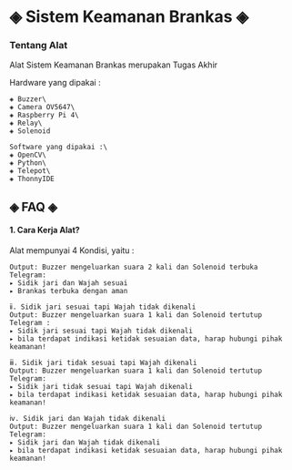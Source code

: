 # ◈ Sistem Keamanan Brankas ◈

### Tentang Alat
Alat Sistem Keamanan Brankas merupakan Tugas Akhir

Hardware yang dipakai :
```◈ AS608 Fingerprint Sensor\
◈ Buzzer\
◈ Camera OV5647\
◈ Raspberry Pi 4\
◈ Relay\
◈ Solenoid

Software yang dipakai :\
◈ OpenCV\
◈ Python\
◈ Telepot\
◈ ThonnyIDE
```



## ◈ FAQ ◈

#### 1. Cara Kerja Alat?

Alat mempunyai 4 Kondisi, yaitu :

```ⅰ. Sidik jari dan Wajah dikenali
Output: Buzzer mengeluarkan suara 2 kali dan Solenoid terbuka
Telegram:
▸ Sidik jari dan Wajah sesuai
▸ Brankas terbuka dengan aman

ⅱ. Sidik jari sesuai tapi Wajah tidak dikenali
Output: Buzzer mengeluarkan suara 1 kali dan Solenoid tertutup
Telegram :
▸ Sidik jari sesuai tapi Wajah tidak dikenali
▸ bila terdapat indikasi ketidak sesuaian data, harap hubungi pihak keamanan!

ⅲ. Sidik jari tidak sesuai tapi Wajah dikenali
Output: Buzzer mengeluarkan suara 1 kali dan Solenoid tertutup
Telegram:
▸ Sidik jari tidak sesuai tapi Wajah dikenali
▸ bila terdapat indikasi ketidak sesuaian data, harap hubungi pihak keamanan!

ⅳ. Sidik jari dan Wajah tidak dikenali
Output: Buzzer mengeluarkan suara 1 kali dan Solenoid tertutup
Telegram:
▸ Sidik jari dan Wajah tidak dikenali
▸ bila terdapat indikasi ketidak sesuaian data, harap hubungi pihak keamanan!
```
